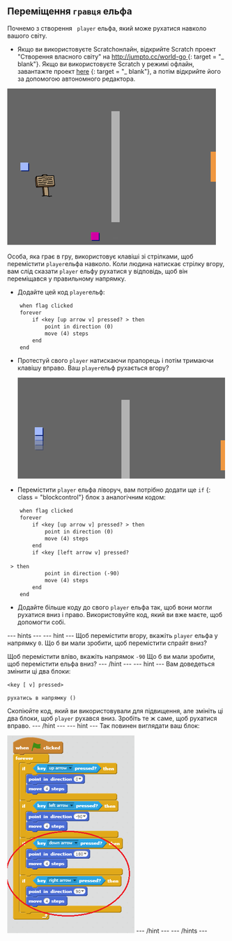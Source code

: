 ## Переміщення ` гравця ` ельфа

Почнемо з створення ` player` ельфа, який може рухатися навколо вашого світу.

+ Якщо ви використовуєте Scratchонлайн, відкрийте Scratch проект "Створення власного світу" на [ http://jumpto.cc/world-go ](http://jumpto.cc/world-go) {: target = "_ blank"}. Якщо ви використовуєте Scratch у режимі офлайн, завантажте проект [here](http://jumpto.cc/world-get) {: target = "_ blank"}, а потім відкрийте його за допомогою автономного редактора. 

![скріншот](images/world-starter.png)

Особа, яка грає в гру, використовує клавіші зі стрілками, щоб перемістити `player`ельфа навколо. Коли людина натискає стрілку вгору, вам слід сказати `player` ельфу рухатися у відповідь, щоб він переміщався у правильному напрямку.

+ Додайте цей код `player`ельф:

```blocks
    when flag clicked
    forever
        if <key [up arrow v] pressed? > then
            point in direction (0)
            move (4) steps
        end
    end
```

+ Протестуй свого `player` натискаючи прапорець і потім тримаючи клавішу вправо. Ваш `player`ельф рухається вгору?
    
    ![скріншот](images/world-up.png)

+ Перемістити `player` ельфа ліворуч, вам потрібно додати ще `if` {: class = "blockcontrol"} блок з аналогічним кодом:

```blocks
    when flag clicked
    forever
        if <key [up arrow v] pressed? > then
            point in direction (0)
            move (4) steps
        end
        if <key [left arrow v] pressed?
 
 > then
            point in direction (-90)
            move (4) steps
        end
    end
```

+ Додайте більше коду до свого `player` ельфа так, щоб вони могли рухатися вниз і право. Використовуйте код, який ви вже маєте, щоб допомогти собі.

\--- hints \--- \--- hint \--- Щоб перемістити вгору, вкажіть `player` ельфа у напрямку `0`. Що б ви мали зробити, щоб перемістити спрайт вниз?

Щоб перемістити вліво, вкажіть напрямок ` -90 ` Що б ви мали зробити, щоб перемістити ельфа вниз? \--- /hint \--- \--- hint \--- Вам доведеться змінити ці два блоки:

```blocks
<key [ v] pressed>
```

```blocks
рухатись в напрямку ()
```

Скопіюйте код, який ви використовували для підвищення, але змініть ці два блоки, щоб `player` рухався вниз. Зробіть те ж саме, щоб рухатися вправо. \--- /hint \--- \--- hint \--- Так повинен виглядати ваш блок:

![Переміщення вниз і вправо](images/finished-move-down-right.png) \--- /hint \--- \--- /hints \---